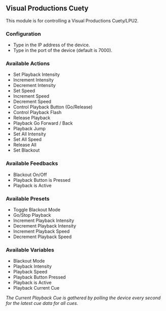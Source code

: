 ## Visual Productions Cuety
This module is for controlling a Visual Productions Cuety/LPU2.

### Configuration
* Type in the IP address of the device.
* Type in the port of the device (default is 7000).

### Available Actions
* Set Playback Intensity
* Increment Intensity
* Decrement Intensity
* Set Speed
* Increment Speed
* Decrement Speed
* Control Playback Button (Go/Release)
* Control Playback Flash
* Release Playback
* Playback Go Forward / Back
* Playback Jump
* Set All Intensity
* Set All Speed
* Release All
* Set Blackout

### Available Feedbacks
* Blackout On/Off
* Playback Button is Pressed
* Playback is Active

### Available Presets
* Toggle Blackout Mode
* Go/Stop Playback
* Increment Playback Intensity
* Decrement Playback Intensity
* Increment Playback Speed
* Decrement Playback Speed

### Available Variables
* Blackout Mode
* Playback Intensity
* Playback Speed
* Playback Button Pressed
* Playback is Active
* Playback Current Cue

*The Current Playback Cue is gathered by polling the device every second for the latest cue data for all cues.*